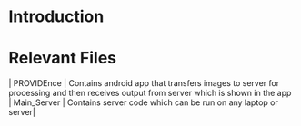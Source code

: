 # Introduction

# Relevant Files
| PROVIDEnce | Contains android app that transfers images to server for processing and then receives output from server which is shown in the app 
| Main_Server | Contains server code which can be run on any laptop or server|
